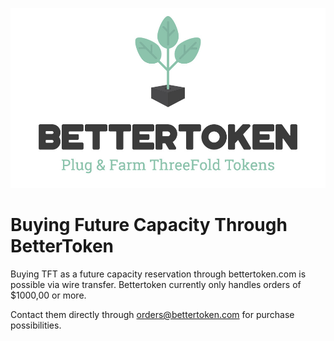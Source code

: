 ![image alt text](img/bettertoken_logo.jpg)

# Buying Future Capacity Through BetterToken
Buying TFT as a future capacity reservation through bettertoken.com is possible via wire transfer. Bettertoken currently only handles orders of $1000,00 or more. 

Contact them directly through [orders@bettertoken.com](mailto:orders@bettertoken.com) for purchase possibilities. 

